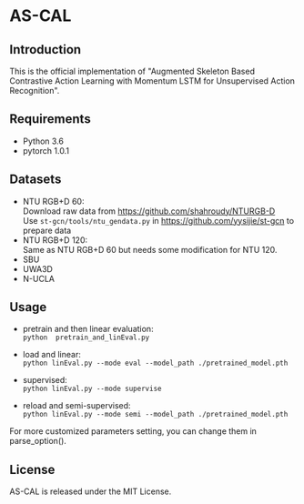 # AS-CAL

## Introduction
This is the official implementation of "Augmented Skeleton Based Contrastive Action Learning with Momentum LSTM for Unsupervised Action Recognition". 
## Requirements
- Python 3.6
- pytorch 1.0.1
## Datasets
- NTU RGB+D 60:  
Download raw data from https://github.com/shahroudy/NTURGB-D  
Use `st-gcn/tools/ntu_gendata.py` in https://github.com/yysijie/st-gcn to prepare data
- NTU RGB+D 120:  
Same as NTU RGB+D 60 but needs some modification for NTU 120.
- SBU
- UWA3D
- N-UCLA


## Usage
- pretrain and then linear evaluation:  
  `python  pretrain_and_linEval.py`

- load and linear:  
`python linEval.py --mode eval --model_path ./pretrained_model.pth`

- supervised:  
`python linEval.py --mode supervise`

- reload and semi-supervised:  
`python linEval.py --mode semi --model_path ./pretrained_model.pth`

For more customized parameters setting, you can change them in parse_option(). 
## License
AS-CAL is released under the MIT License.
